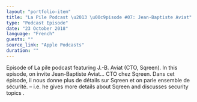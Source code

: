```yaml
---
layout: "portfolio-item"
title: "La Pile Podcast \u2013 \u00c9pisode #07: Jean-Baptiste Aviat"
type: "Podcast Episode"
date: "23 October 2018"
language: "French"
guests: ""
source_link: "Apple Podcasts"
duration: ""
---
```


Episode of La pile podcast featuring J.-B. Aviat (CTO, Sqreen). In this episode, on invite Jean-Baptiste Aviat… CTO chez Sqreen. Dans cet épisode, il nous donne plus de détails sur Sqreen et on parle ensemble de sécurité. – i.e. he gives more details about Sqreen and discusses security topics .
